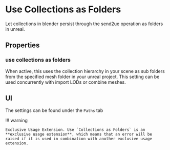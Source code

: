 # Use Collections as Folders
Let collections in blender persist through the send2ue operation as folders in unreal.

## Properties
### use collections as folders
When active, this uses the collection hierarchy in your scene as sub folders from the specified mesh folder in your unreal project. This setting can be used concurrently with import LODs or combine meshes.

## UI
The settings can be found under the `Paths` tab

!!! warning

    Exclusive Usage Extension. Use `Collections as Folders` is an **exclusive usage extension**, which means that an error will be raised if it is used in combination with another exclusive usage extension.
